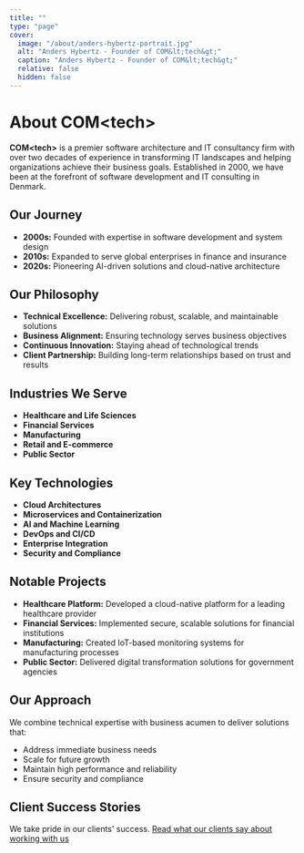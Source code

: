 ```yaml
---
title: ""
type: "page"
cover:
  image: "/about/anders-hybertz-portrait.jpg"
  alt: "Anders Hybertz - Founder of COM&lt;tech&gt;"
  caption: "Anders Hybertz - Founder of COM&lt;tech&gt;"
  relative: false
  hidden: false
---
```


<style>
.entry-cover, .entry-cover img {
  width: 75% !important;
  max-width: 75vw !important;
  height: auto !important;
  margin-left: auto;
  margin-right: auto;
  display: block;
}
</style>

# About COM&lt;tech&gt;


**COM&lt;tech&gt;** is a premier software architecture and IT consultancy firm with over two decades of experience in transforming IT landscapes and helping organizations achieve their business goals. Established in 2000, we have been at the forefront of software development and IT consulting in Denmark.

## Our Journey

- **2000s:** Founded with expertise in software development and system design
- **2010s:** Expanded to serve global enterprises in finance and insurance
- **2020s:** Pioneering AI-driven solutions and cloud-native architecture

## Our Philosophy

- **Technical Excellence:** Delivering robust, scalable, and maintainable solutions
- **Business Alignment:** Ensuring technology serves business objectives
- **Continuous Innovation:** Staying ahead of technological trends
- **Client Partnership:** Building long-term relationships based on trust and results

## Industries We Serve

- **Healthcare and Life Sciences**
- **Financial Services**
- **Manufacturing**
- **Retail and E-commerce**
- **Public Sector**

## Key Technologies

- **Cloud Architectures**
- **Microservices and Containerization**
- **AI and Machine Learning**
- **DevOps and CI/CD**
- **Enterprise Integration**
- **Security and Compliance**

## Notable Projects

- **Healthcare Platform:** Developed a cloud-native platform for a leading healthcare provider
- **Financial Services:** Implemented secure, scalable solutions for financial institutions
- **Manufacturing:** Created IoT-based monitoring systems for manufacturing processes
- **Public Sector:** Delivered digital transformation solutions for government agencies

## Our Approach

We combine technical expertise with business acumen to deliver solutions that:

- Address immediate business needs
- Scale for future growth
- Maintain high performance and reliability
- Ensure security and compliance

## Client Success Stories

We take pride in our clients' success. [Read what our clients say about working with us](/testimonials)